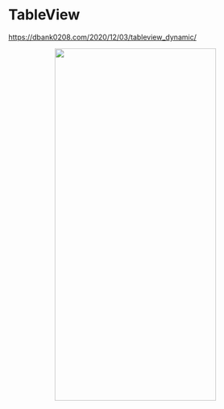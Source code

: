 # TableView

https://dbank0208.com/2020/12/03/tableview_dynamic/


<p align="center">
<img src= "https://user-images.githubusercontent.com/16457165/101687707-3b630e00-3aae-11eb-8156-32e5eb679316.png" width="320" height="700">
 </p>
